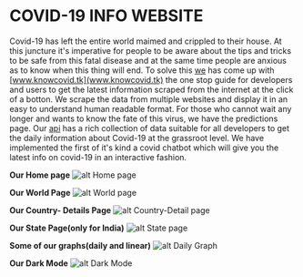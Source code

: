 # COVID-19 INFO WEBSITE

Covid-19 has left the entire world maimed and crippled to their house. At this juncture it's imperative for people to be aware about the tips and tricks to be safe from this fatal disease and at the same time people are anxious as to know when this thing will end. To solve this [we](www.thinkingtomorrow.cf) has come up with [www.knowcovid.tk](www.knowcovid.tk) the one stop guide for developers and users to get the latest information scraped from the internet at the click of a botton. We scrape the data from multiple websites and display it in an easy to understand human readable format. For those who cannot wait any longer and wants to know the fate of this virus, we have the predictions page. Our [api](www.knowcovid.tk/api) has a rich collection of data suitable for all developers to get the daily information about Covid-19 at the grassroot level. We have implemented the first of it's kind a covid chatbot which will give you the latest info on covid-19 in an interactive fashion.

**Our Home page**
![alt Home page](https://github.com/thinking-tomorrow/Covid19/blob/master/images/home.jpg?raw=true)


**Our World Page**
![alt World page](https://github.com/thinking-tomorrow/Covid19/blob/master/images/world.jpg?raw=true)




**Our Country- Details Page**
![alt Country-Detail page](https://github.com/thinking-tomorrow/Covid19/blob/master/images/country-details.jpg?raw=true)

**Our State Page(only for India)**
![alt State page](https://github.com/thinking-tomorrow/Covid19/blob/master/images/state.jpg?raw=true)


**Some of our graphs(daily and linear)**
![alt Daily Graph](https://github.com/thinking-tomorrow/Covid19/blob/master/images/linear_graph.jpg?raw=true)


**Our Dark Mode**
![alt Dark Mode](https://github.com/thinking-tomorrow/Covid19/blob/master/images/dark.jpg?raw=true)
